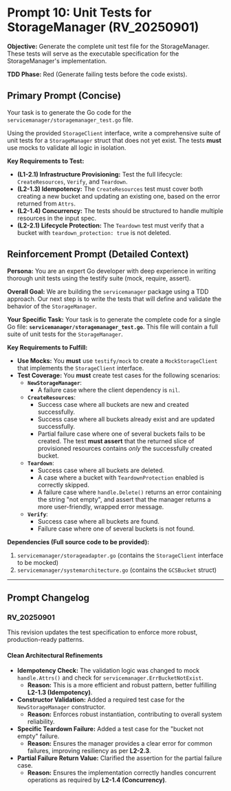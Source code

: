 # **Prompt 10: Unit Tests for StorageManager (RV_20250901)**

**Objective:** Generate the complete unit test file for the StorageManager. These tests will serve as the executable specification for the StorageManager's implementation.

**TDD Phase:** Red (Generate failing tests before the code exists).

## **Primary Prompt (Concise)**

Your task is to generate the Go code for the `servicemanager/storagemanager_test.go` file.

Using the provided `StorageClient` interface, write a comprehensive suite of unit tests for a `StorageManager` struct that does not yet exist. The tests **must** use mocks to validate all logic in isolation.

**Key Requirements to Test:**
* **(L1-2.1) Infrastructure Provisioning:** Test the full lifecycle: `CreateResources`, `Verify`, and `Teardown`.
* **(L2-1.3) Idempotency:** The `CreateResources` test must cover both creating a new bucket and updating an existing one, based on the error returned from `Attrs`.
* **(L2-1.4) Concurrency:** The tests should be structured to handle multiple resources in the input spec.
* **(L2-2.1) Lifecycle Protection:** The `Teardown` test must verify that a bucket with `teardown_protection: true` is not deleted.

## **Reinforcement Prompt (Detailed Context)**

**Persona:** You are an expert Go developer with deep experience in writing thorough unit tests using the testify suite (mock, require, assert).

**Overall Goal:** We are building the `servicemanager` package using a TDD approach. Our next step is to write the tests that will define and validate the behavior of the `StorageManager`.

**Your Specific Task:** Your task is to generate the complete code for a single Go file: **`servicemanager/storagemanager_test.go`**. This file will contain a full suite of unit tests for the `StorageManager`.

**Key Requirements to Fulfill:**
* **Use Mocks:** You **must** use `testify/mock` to create a `MockStorageClient` that implements the `StorageClient` interface.
* **Test Coverage:** You **must** create test cases for the following scenarios:
    * **`NewStorageManager`**:
        * A failure case where the client dependency is `nil`.
    * **`CreateResources`**:
        * Success case where all buckets are new and created successfully.
        * Success case where all buckets already exist and are updated successfully.
        * Partial failure case where one of several buckets fails to be created. The test **must assert** that the returned slice of provisioned resources contains *only* the successfully created bucket.
    * **`Teardown`**:
        * Success case where all buckets are deleted.
        * A case where a bucket with `TeardownProtection` enabled is correctly skipped.
        * A failure case where `handle.Delete()` returns an error containing the string "not empty", and assert that the manager returns a more user-friendly, wrapped error message.
    * **`Verify`**:
        * Success case where all buckets are found.
        * Failure case where one of several buckets is not found.

**Dependencies (Full source code to be provided):**

1.  `servicemanager/storageadapter.go` (contains the `StorageClient` interface to be mocked)
2.  `servicemanager/systemarchitecture.go` (contains the `GCSBucket` struct)

---

## Prompt Changelog

### RV_20250901

This revision updates the test specification to enforce more robust, production-ready patterns.

#### Clean Architectural Refinements
* **Idempotency Check:** The validation logic was changed to mock `handle.Attrs()` and check for `servicemanager.ErrBucketNotExist`.
    * **Reason:** This is a more efficient and robust pattern, better fulfilling **L2-1.3 (Idempotency)**.
* **Constructor Validation:** Added a required test case for the `NewStorageManager` constructor.
    * **Reason:** Enforces robust instantiation, contributing to overall system reliability.
* **Specific Teardown Failure:** Added a test case for the "bucket not empty" failure.
    * **Reason:** Ensures the manager provides a clear error for common failures, improving resiliency as per **L2-2.3**.
* **Partial Failure Return Value:** Clarified the assertion for the partial failure case.
    * **Reason:** Ensures the implementation correctly handles concurrent operations as required by **L2-1.4 (Concurrency)**.